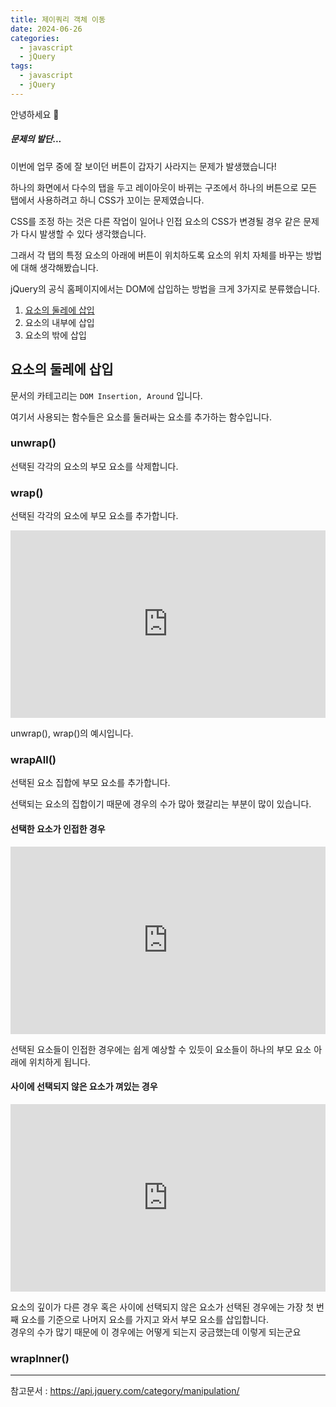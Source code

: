 ```yaml
---
title: 제이쿼리 객체 이동
date: 2024-06-26
categories:
  - javascript
  - jQuery
tags:
  - javascript
  - jQuery
---
```

안녕하세요 🐸

##### 문제의 발단...

이번에 업무 중에 잘 보이던 버튼이 갑자기 사라지는 문제가 발생했습니다!

하나의 화면에서 다수의 탭을 두고 레이아웃이 바뀌는 구조에서 하나의 버튼으로 모든 탭에서 사용하려고 하니 CSS가 꼬이는 문제였습니다.

CSS를 조정 하는 것은 다른 작업이 일어나 인접 요소의 CSS가 변경될 경우 같은 문제가 다시 발생할 수 있다 생각했습니다.

그래서 각 탭의 특정 요소의 아래에 버튼이 위치하도록 요소의 위치 자체를 바꾸는 방법에 대해 생각해봤습니다.

jQuery의 공식 홈페이지에서는 DOM에 삽입하는 방법을 크게 3가지로 분류했습니다.
1. [요소의 둘레에 삽입](#요소의-둘레에-삽입)
2. 요소의 내부에 삽입
3. 요소의 밖에 삽입

## 요소의 둘레에 삽입

문서의 카테고리는 `DOM Insertion, Around` 입니다.

여기서 사용되는 함수들은 요소를 둘러싸는 요소를 추가하는 함수입니다.

### unwrap()
선택된 각각의 요소의 부모 요소를 삭제합니다.
### wrap()
선택된 각각의 요소에 부모 요소를 추가합니다.
<iframe height="300" style="width: 100%;" scrolling="no" title="Untitled" src="https://codepen.io/MeowMeowPuppy/embed/MWdPxOY?default-tab=html%2Cresult" frameborder="no" loading="lazy" allowtransparency="true" allowfullscreen="true">
  See the Pen <a href="https://codepen.io/MeowMeowPuppy/pen/MWdPxOY">
  Untitled</a> by MeowMeowPuppy (<a href="https://codepen.io/MeowMeowPuppy">@MeowMeowPuppy</a>)
  on <a href="https://codepen.io">CodePen</a>.
</iframe>

unwrap(), wrap()의 예시입니다.
### wrapAll()
선택된 요소 집합에 부모 요소를 추가합니다.

선택되는 요소의 집합이기 때문에 경우의 수가 많아 했갈리는 부분이 많이 있습니다.

#### 선택한 요소가 인접한 경우
<iframe height="300" style="width: 100%;" scrolling="no" title="Untitled" src="https://codepen.io/MeowMeowPuppy/embed/wvbQwBg?default-tab=html%2Cresult" frameborder="no" loading="lazy" allowtransparency="true" allowfullscreen="true">
  See the Pen <a href="https://codepen.io/MeowMeowPuppy/pen/wvbQwBg">
  Untitled</a> by MeowMeowPuppy (<a href="https://codepen.io/MeowMeowPuppy">@MeowMeowPuppy</a>)
  on <a href="https://codepen.io">CodePen</a>.
</iframe>

선택된 요소들이 인접한 경우에는 쉽게 예상할 수 있듯이 요소들이 하나의 부모 요소 아래에 위치하게 됩니다.

#### 사이에 선택되지 않은 요소가 껴있는 경우

<iframe height="300" style="width: 100%;" scrolling="no" title="jQuery wrapAll() sample3" src="https://codepen.io/MeowMeowPuppy/embed/PovxqzG?default-tab=html%2Cresult" frameborder="no" loading="lazy" allowtransparency="true" allowfullscreen="true">
  See the Pen <a href="https://codepen.io/MeowMeowPuppy/pen/PovxqzG">
  jQuery wrapAll() sample3</a> by MeowMeowPuppy (<a href="https://codepen.io/MeowMeowPuppy">@MeowMeowPuppy</a>)
  on <a href="https://codepen.io">CodePen</a>.
</iframe>

요소의 깊이가 다른 경우 혹은 사이에 선택되지 않은 요소가 선택된 경우에는 가장 첫 번째 요소를 기준으로 나머지 요소를 가지고 와서 부모 요소를 삽입합니다.  
경우의 수가 많기 때문에 이 경우에는 어떻게 되는지 궁금했는데 이렇게 되는군요

### wrapInner()



---
참고문서 : https://api.jquery.com/category/manipulation/